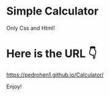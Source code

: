 # Simple Calculator
Only Css and Html!

# Here is the URL 👇
https://pedrohen1.github.io/Calculator/

Enjoy!
